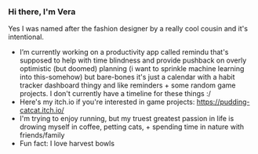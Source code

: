 ### Hi there, I'm Vera
Yes I was named after the fashion designer by a really cool cousin and it's intentional.
-  I’m currently working on a productivity app called remindu that's supposed to help with time blindness and provide pushback on overly optimistic (but doomed) planning (i want to sprinkle machine learning into this-somehow) but bare-bones it's just a calendar with a habit tracker dashboard thingy and like reminders + some random game projects. I don't currently have a timeline for these things :/
-  Here's my itch.io if you're interested in game projects: https://pudding-catcat.itch.io/
-  I'm trying to enjoy running, but my truest greatest passion in life is drowing myself in coffee, petting cats, + spending time in nature with friends/family
-  Fun fact: I love harvest bowls
